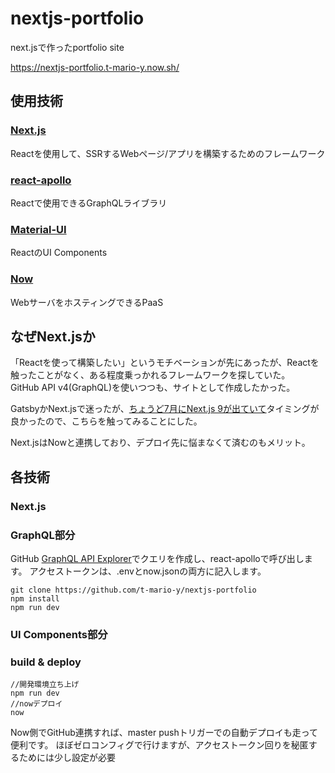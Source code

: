 # nextjs-portfolio
next.jsで作ったportfolio site

https://nextjs-portfolio.t-mario-y.now.sh/

## 使用技術
### [Next.js](https://nextjs.org/)
Reactを使用して、SSRするWebページ/アプリを構築するためのフレームワーク
### [react-apollo](https://www.npmjs.com/package/react-apollo)
Reactで使用できるGraphQLライブラリ
### [Material-UI](https://material-ui.com/)
ReactのUI Components
### [Now](https://zeit.co/now)
WebサーバをホスティングできるPaaS

## なぜNext.jsか
「Reactを使って構築したい」というモチベーションが先にあったが、Reactを触ったことがなく、ある程度乗っかれるフレームワークを探していた。  
GitHub API v4(GraphQL)を使いつつも、サイトとして作成したかった。  

GatsbyかNext.jsで迷ったが、[ちょうど7月にNext.js 9が出ていて](https://nextjs.org/blog/next-9)タイミングが良かったので、こちらを触ってみることにした。  

Next.jsはNowと連携しており、デプロイ先に悩まなくて済むのもメリット。

## 各技術
### Next.js

### GraphQL部分
GitHub [GraphQL API Explorer](https://developer.github.com/v4/explorer/)でクエリを作成し、react-apolloで呼び出します。
アクセストークンは、.envとnow.jsonの両方に記入します。
```
git clone https://github.com/t-mario-y/nextjs-portfolio
npm install
npm run dev
```

### UI Components部分

### build & deploy
```
//開発環境立ち上げ
npm run dev
//nowデプロイ
now
```
Now側でGitHub連携すれば、master pushトリガーでの自動デプロイも走って便利です。
ほぼゼロコンフィグで行けますが、アクセストークン回りを秘匿するためには少し設定が必要
